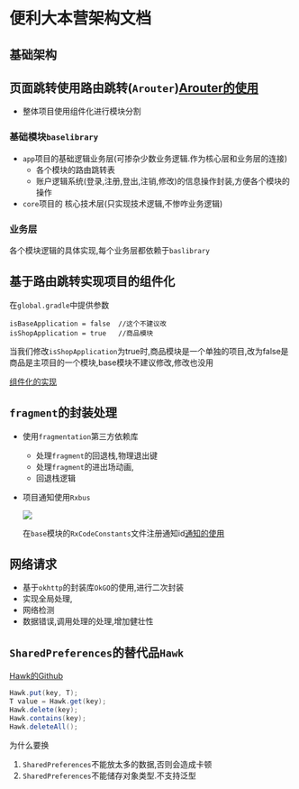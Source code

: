 # 便利大本营架构文档

## 基础架构

## 页面跳转使用路由跳转(`Arouter`)[Arouter的使用](./路由的使用.md)

* 整体项目使用组件化进行模块分割

### 基础模块`baselibrary`

* `app`项目的基础逻辑业务层(可掺杂少数业务逻辑.作为核心层和业务层的连接)
  * 各个模块的路由跳转表
  * 账户逻辑系统(登录,注册,登出,注销,修改)的信息操作封装,方便各个模块的操作
* `core`项目的 核心技术层(只实现技术逻辑,不惨咋业务逻辑)

### 业务层
各个模块逻辑的具体实现,每个业务层都依赖于`baslibrary`

## 基于路由跳转实现项目的组件化

在`global.gradle`中提供参数

```gr
isBaseApplication = false  //这个不建议改
isShopApplication = true   //商品模块
```

当我们修改`isShopApplication`为true时,商品模块是一个单独的项目,改为false是商品是主项目的一个模块,base模块不建议修改,修改也没用

[组件化的实现](./组件化的实现1.md)

## `fragment`的封装处理

* 使用`fragmentation`第三方依赖库

  * 处理`fragment`的回退栈,物理退出键
  * 处理`fragment`的进出场动画,
  * 回退栈逻辑

* 项目通知使用`Rxbus`

  ![](https://bchimg.oss-cn-beijing.aliyuncs.com/picgo/20200608095657.png)

  在`base`模块的`RxCodeConstants`文件注册通知id[通知的使用](./APP内通知.md)

## 网络请求

* 基于`okhttp`的封装库`OkGO`的使用,进行二次封装
* 实现全局处理,
* 网络检测
* 数据错误,调用处理的处理,增加健壮性

## `SharedPreferences`的替代品`Hawk`

[Hawk的Github](https://github.com/orhanobut/hawk)

```java
Hawk.put(key, T);
T value = Hawk.get(key);
Hawk.delete(key);
Hawk.contains(key);
Hawk.deleteAll();
```



为什么要换

1. `SharedPreferences`不能放太多的数据,否则会造成卡顿
2. `SharedPreferences`不能储存对象类型.不支持泛型





